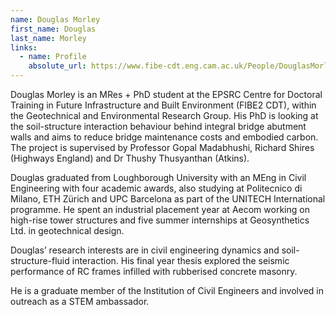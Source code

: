 ```yaml
---
name: Douglas Morley
first_name: Douglas
last_name: Morley
links:
  - name: Profile
    absolute_url: https://www.fibe-cdt.eng.cam.ac.uk/People/DouglasMorley
---
```


Douglas Morley is an MRes + PhD student at the EPSRC Centre for Doctoral Training in Future Infrastructure and Built Environment (FIBE2 CDT), within the Geotechnical and Environmental Research Group. His PhD is looking at the soil-structure interaction behaviour behind integral bridge abutment walls and aims to reduce bridge maintenance costs and embodied carbon. The project is supervised by Professor Gopal Madabhushi, Richard Shires (Highways England) and Dr Thushy Thusyanthan (Atkins).

Douglas graduated from Loughborough University with an MEng in Civil Engineering with four academic awards, also studying at Politecnico di Milano, ETH Zürich and UPC Barcelona as part of the UNITECH International programme. He spent an industrial placement year at Aecom working on high-rise tower structures and five summer internships at Geosynthetics Ltd. in geotechnical design.

Douglas’ research interests are in civil engineering dynamics and soil-structure-fluid interaction. His final year thesis explored the seismic performance of RC frames infilled with rubberised concrete masonry.

He is a graduate member of the Institution of Civil Engineers and involved in outreach as a STEM ambassador.